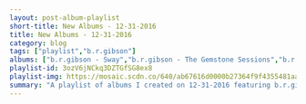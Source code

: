 ```yaml
---
layout: post-album-playlist
short-title: New Albums - 12-31-2016
title: New Albums - 12-31-2016
category: blog
tags: ["playlist","b.r.gibson"]
albums: ["b.r.gibson - Sway","b.r.gibson - The Gemstone Sessions","b.r.gibson - Byzantine Tales","b.r.gibson - J.R."]
playlist-id: 3ozV6jNCkq3DZTGfSG8ex8
playlist-img: https://mosaic.scdn.co/640/ab67616d0000b27364f9f4355481aae1b788b0b0ab67616d0000b2738a470eb69321eaa6ae2324a7ab67616d0000b273d75303fcf06a89281a26aaf0ab67616d0000b273f2a1017fa91fa3ff4991992e
summary: "A playlist of albums I created on 12-31-2016 featuring b.r.gibson, b.r.gibson, b.r.gibson, and b.r.gibson."
---
```

